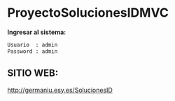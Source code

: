 # ProyectoSolucionesIDMVC  

__Ingresar al sistema:__
```sh
Usuario  : admin
Password : admin
```
## SITIO WEB:
<http://germaniu.esy.es/SolucionesID>
